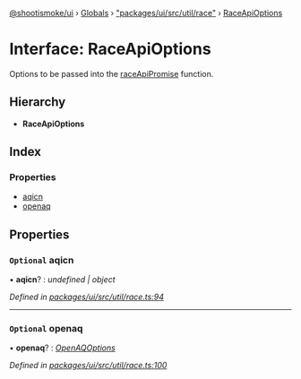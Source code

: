 [@shootismoke/ui](../README.md) › [Globals](../globals.md) › ["packages/ui/src/util/race"](../modules/_packages_ui_src_util_race_.md) › [RaceApiOptions](_packages_ui_src_util_race_.raceapioptions.md)

# Interface: RaceApiOptions

Options to be passed into the [raceApiPromise](../modules/_packages_ui_src_util_race_.md#raceapipromise) function.

## Hierarchy

* **RaceApiOptions**

## Index

### Properties

* [aqicn](_packages_ui_src_util_race_.raceapioptions.md#optional-aqicn)
* [openaq](_packages_ui_src_util_race_.raceapioptions.md#optional-openaq)

## Properties

### `Optional` aqicn

• **aqicn**? : *undefined | object*

*Defined in [packages/ui/src/util/race.ts:94](https://github.com/shootismoke/common/blob/72777b1/packages/ui/src/util/race.ts#L94)*

___

### `Optional` openaq

• **openaq**? : *[OpenAQOptions](_packages_dataproviders_src_providers_openaq_fetchby_.openaqoptions.md)*

*Defined in [packages/ui/src/util/race.ts:100](https://github.com/shootismoke/common/blob/72777b1/packages/ui/src/util/race.ts#L100)*
